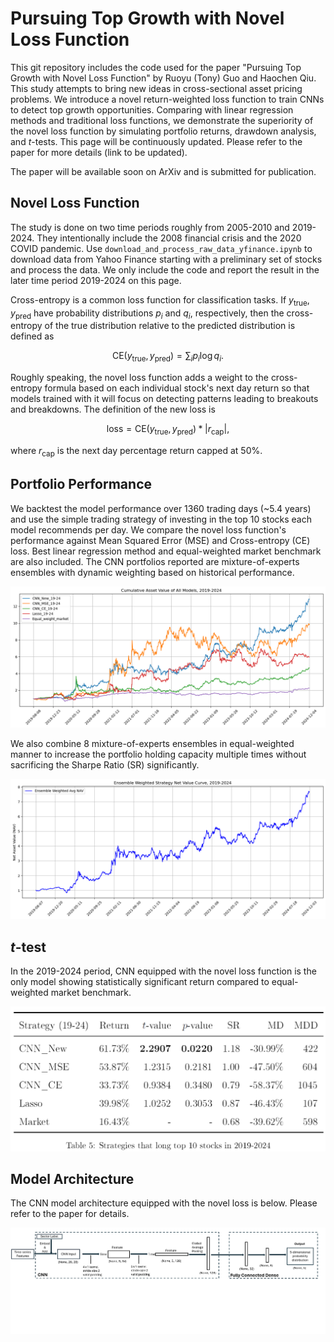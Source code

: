 # Pursuing Top Growth with Novel Loss Function

This git repository includes the code used for the paper "Pursuing Top Growth with Novel Loss Function" by Ruoyu (Tony) Guo and Haochen Qiu. This study attempts to bring new ideas in cross-sectional asset pricing problems. We introduce a novel return-weighted loss function to train CNNs to detect top growth opportunities. Comparing with linear regression methods and traditional loss functions, we demonstrate the superiority of the novel loss function by simulating portfolio returns, drawdown analysis, and $t$-tests. This page will be continuously updated. Please refer to the paper for more details (link to be updated).

The paper will be available soon on ArXiv and is submitted for publication.

## Novel Loss Function

The study is done on two time periods roughly from 2005-2010 and 2019-2024. They intentionally include the 2008 financial crisis and the 2020 COVID pandemic. Use `download_and_process_raw_data_yfinance.ipynb` to download data from Yahoo Finance starting with a preliminary set of stocks and process the data. We only include the code and report the result in the later time period 2019-2024 on this page. 

Cross-entropy is a common loss function for classification tasks. If $y_{\text{true}}, y_{\text{pred}}$ have probability distributions $p_i$ and $q_i$, respectively, then the cross-entropy of the true distribution relative to the predicted distribution is defined as 

$$\text{CE}(y_{\text{true}}, y_{\text{pred}}) =  \sum_i p_i \log q_i.$$

Roughly speaking, the novel loss function adds a weight to the cross-entropy formula based on each individual stock's next day return so that models trained with it will focus on detecting patterns leading to breakouts and breakdowns. The definition of the new loss is 

$$\mathrm{loss} = \mathrm{CE}(y_{\text{true}}, y_{\text{pred}}) * |r_{\text{cap}}|,$$

where $r_{\text{cap}}$ is the next day percentage return capped at 50%.

## Portfolio Performance

We backtest the model performance over 1360 trading days (~5.4 years) and use the simple trading strategy of investing in the top 10 stocks each model recommends per day. We compare the novel loss function's performance against Mean Squared Error (MSE) and Cross-entropy (CE) loss. Best linear regression method and equal-weighted market benchmark are also included. The CNN portfolios reported are mixture-of-experts ensembles with dynamic weighting based on historical performance.

![portfolio return of all models](/images/Cumulative_Asset_Value_of_All_Models_2019-2024.png)

We also combine 8 mixture-of-experts ensembles in equal-weighted manner to increase the portfolio holding capacity multiple times without sacrificing the Sharpe Ratio (SR) significantly.

![portfolio of combining mixture-of-experts](images/NAV_19-24.png)

## $t$-test
In the 2019-2024 period, CNN equipped with the novel loss function is the only model showing statistically significant return compared to equal-weighted market benchmark.

![t-test table](images/t-test-table.png)

## Model Architecture
The CNN model architecture equipped with the novel loss is below. Please refer to the paper for details.

![CNN architecture](images/CNN_architecture.png)
